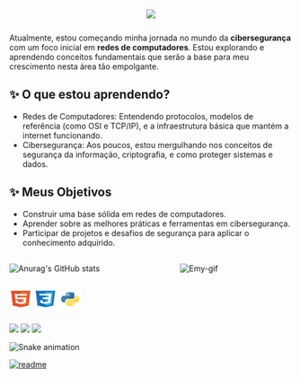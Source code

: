 <h1 align="center">
<img src="https://readme-typing-svg.herokuapp.com/?font=Righteous&size=35&center=true&vCenter=true&width=500&height=70&duration=4000&lines=olá!+👋;+me+chamo+Emilly!;" />
</h1>

Atualmente, estou começando minha jornada no mundo da **cibersegurança** com um foco inicial em **redes de computadores**. Estou explorando e aprendendo conceitos fundamentais que serão a base para meu crescimento nesta área tão empolgante.

## ✨ O que estou aprendendo?

- Redes de Computadores: Entendendo protocolos, modelos de referência (como OSI e TCP/IP), e a infraestrutura básica que mantém a internet funcionando.
- Cibersegurança: Aos poucos, estou mergulhando nos conceitos de segurança da informação, criptografia, e como proteger sistemas e dados.

## ✨ Meus Objetivos

- Construir uma base sólida em redes de computadores.
- Aprender sobre as melhores práticas e ferramentas em cibersegurança.
- Participar de projetos e desafios de segurança para aplicar o conhecimento adquirido.

##
![Anurag's GitHub stats](https://github-readme-stats.vercel.app/api?username=anuraghazra&theme=dark&show_icons=true)
<img align="right" alt="Emy-gif" height="200" width="200" src="https://i.giphy.com/media/v1.Y2lkPTc5MGI3NjExY3A2Y2F3ZGZpeTE5cjg0NHNkaGNwYjBzNThwdmdpemlidWFrdmZ1dyZlcD12MV9pbnRlcm5hbF9naWZfYnlfaWQmY3Q9Zw/4yT8CibjIdIWUsANjZ/giphy.gif">

<div style="display: inline_block"><br>
  <img align="center" alt="Emy-HTML" height="30" width="40" src="https://raw.githubusercontent.com/devicons/devicon/master/icons/html5/html5-original.svg">
  <img align="center" alt="Emy-CSS" height="30" width="40" src="https://raw.githubusercontent.com/devicons/devicon/master/icons/css3/css3-original.svg">
  <img align="center" alt="Emy-Python" height="30" width="40" src="https://raw.githubusercontent.com/devicons/devicon/master/icons/python/python-original.svg">
</div>

  ## 
  
<div> 
  <a href="https://instagram.com/emyemssss" target="_blank"><img src="https://img.shields.io/badge/-Instagram-%23E4405F?style=for-the-badge&logo=instagram&logoColor=white" target="_blank"></a>
 	<a href="https://www.twitch.tv/Emyemss" target="_blank"><img src="https://img.shields.io/badge/Twitch-9146FF?style=for-the-badge&logo=twitch&logoColor=white" target="_blank"></a>
  <a href="www.linkedin.com/in/emilly-eduarda-bitencourt-60077b27a" target="_blank"><img src="https://img.shields.io/badge/-LinkedIn-%230077B5?style=for-the-badge&logo=linkedin&logoColor=white" target="_blank"></a> 
  
</div>

![Snake animation](https://github.com/EmyEms/EmyEms/blob/output/github-contribution-grid-snake.svg)

[![readme](https://github-readme-stats.vercel.app/api/pin/?username=EmyEms&repo=EmyEms&theme=react)](https://github.com/EmyEms/EmyEms)
